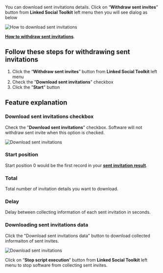 You can download sent invitations details. Click on “**Withdraw sent invites**” button from  **Linked Social Toolkit** left menu then you will see dialog as below

![How to download sent invitations](https://github.com/ZiaUrR3hman/LinkedSocialToolkit/raw/master/images/Hot-to-Withdraw-sent-invites.png)

[**How to withdraw sent invitations**](https://github.com/ZiaUrR3hman/LinkedSocialToolkit/wiki/How-to-withdraw-sent-invitations).

## Follow these steps for withdrawing sent invitations
1. Click the “**Withdraw sent invites**” button from  **Linked Social Toolkit** left menu
2. Check the "**Download sent invitations**" checkbox
3. Click the "**Start**" button

## Feature explanation
### Download sent invitations checkbox
Check the "**Download sent invitations**" checkbox. Software will not withdraw sent invite when this option is checked.

![Download sent invitations](https://github.com/ZiaUrR3hman/LinkedSocialToolkit/raw/master/images/Download-sent-invitations-checkbox.png)

### Start position
Start position 0 would be the first record in your [**sent invitation result**](https://www.linkedin.com/mynetwork/invitation-manager/sent/).

### Total
Total number of invitation details you want to download.

### Delay
Delay between collecting information of each sent invitation in seconds.

### Downloading sent invitations data
Click the "Download sent invitations data" button to download collected informaiton of sent invites.

![Download sent invitations](https://github.com/ZiaUrR3hman/LinkedSocialToolkit/raw/master/images/Download-sent-invitations-button.png)

Click on “**Stop script execution**” button from **Linked Social Toolkit** left menu to stop software from collecting sent invites.

